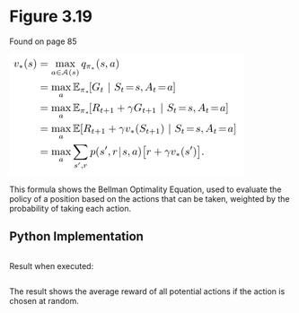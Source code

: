 # Figure 3.19
Found on page 85

![Figure 3.19](3.19.png)

This formula shows the Bellman Optimality Equation, used to evaluate the policy of a position based on the actions that can be taken, weighted by the probability of taking each action.

## Python Implementation

```python
```

Result when executed:

```
```

The result shows the average reward of all potential actions if the action is chosen at random.
